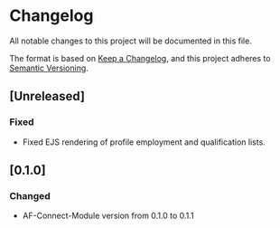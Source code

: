 # Changelog

All notable changes to this project will be documented in this file.

The format is based on [Keep a Changelog](https://keepachangelog.com/en/1.0.0/),
and this project adheres to [Semantic Versioning](https://semver.org/spec/v2.0.0.html).

## [Unreleased]

### Fixed

- Fixed EJS rendering of profile employment and qualification lists.

## [0.1.0]

### Changed

- AF-Connect-Module version from 0.1.0 to 0.1.1
